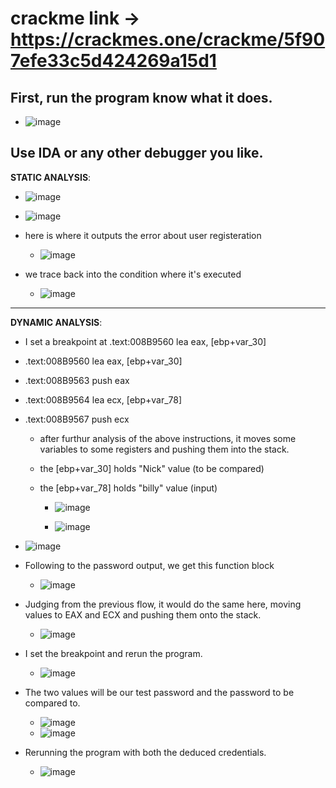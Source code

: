 # crackme link -> https://crackmes.one/crackme/5f907efe33c5d424269a15d1


## First, run the program know what it does.
  
  - ![image](https://github.com/user-attachments/assets/b360f980-4f95-4f5a-b185-8039c6cc1839)
    
## Use IDA or any other debugger you like.

**STATIC ANALYSIS**:

- ![image](https://github.com/user-attachments/assets/b252a527-6229-4239-87e4-114a0e51c2d7)
- ![image](https://github.com/user-attachments/assets/8c6c2686-ac31-47f1-9638-b89fddcd7691)

- here is where it outputs the error about user registeration
  - ![image](https://github.com/user-attachments/assets/a2187710-e2a8-42e6-b607-890114810ff7)

- we trace back into the condition where it's executed
  - ![image](https://github.com/user-attachments/assets/3ef53bdc-d6ee-4e93-aa4b-930a863c7b4f)


----------------------------------------------------------------------------------------------------------------------------------

**DYNAMIC ANALYSIS**:
  
- I set a breakpoint at .text:008B9560 lea     eax, [ebp+var_30]
  
- .text:008B9560 lea     eax, [ebp+var_30]
- .text:008B9563 push    eax
- .text:008B9564 lea     ecx, [ebp+var_78]
- .text:008B9567 push    ecx

  - after furthur analysis of the above instructions, it moves some variables to some registers and pushing them into the stack.

  - the [ebp+var_30] holds "Nick" value (to be compared) 

  - the [ebp+var_78] holds "billy" value (input)

    - ![image](https://github.com/user-attachments/assets/d6ab8e4a-937d-4bcc-97cc-b648b59fccd9)
     
    - ![image](https://github.com/user-attachments/assets/bbfc6d2c-35a1-490f-839a-62a88d7a930b)

- ![image](https://github.com/user-attachments/assets/118dac6a-df27-4199-afa2-0b5615ed82c3)

- Following to the password output, we get this function block
  - ![image](https://github.com/user-attachments/assets/b9573f8f-f9cf-46b7-bae6-024503090bea)
    
- Judging from the previous flow, it would do the same here, moving values to EAX and ECX and pushing them onto the stack.
  - ![image](https://github.com/user-attachments/assets/7d956b9d-0fc5-4064-9cd3-d334a2fd921e)

- I set the breakpoint and rerun the program.
  - ![image](https://github.com/user-attachments/assets/a9de938a-1a10-4acd-9553-d7ddfa9a5da5)

- The two values will be our test password and the password to be compared to.
  - ![image](https://github.com/user-attachments/assets/53180f1c-ec0b-485e-80ac-8e86e5de8447)
  - ![image](https://github.com/user-attachments/assets/0d69ea0c-d25b-4786-b1bf-b3552351ac70)

- Rerunning the program with both the deduced credentials.
  - ![image](https://github.com/user-attachments/assets/d859a499-3dec-427e-ae8d-2edd13e23a47)







